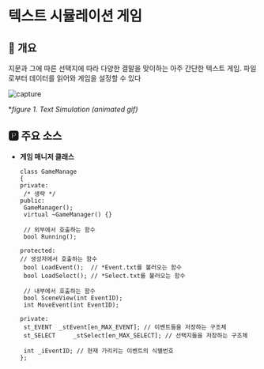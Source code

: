 # 텍스트 시뮬레이션 게임
## 📢 개요
 지문과 그에 따른 선택지에 따라 다양한 결말을 맞이하는 아주 간단한 텍스트 게임. 파일로부터 데이터를 읽어와 게임을 설정할 수 있다
 
  ![capture](https://github.com/kbm0996/Simple-Text-Simulation-Game/blob/master/GIF.gif?raw=truee)
  
  **figure 1. Text Simulation (animated gif)*  
  
## 🅿 주요 소스 
- **게임 매니저 클래스**

      class GameManage
      {
      private:
       /* 생략 */
      public:
       GameManager();
       virtual ~GameManager() {}
       
       // 외부에서 호출하는 함수
       bool Running();   

      protected:
      // 생성자에서 호출하는 함수
       bool LoadEvent();  // *Event.txt를 불러오는 함수
       bool LoadSelect(); // *Select.txt를 불러오는 함수
       
       // 내부에서 호출하는 함수
       bool SceneView(int EventID);
       int MoveEvent(int EventID);

      private:
       st_EVENT	 _stEvent[en_MAX_EVENT]; // 이벤트들을 저장하는 구조체
       st_SELECT	 _stSelect[en_MAX_SELECT]; // 선택지들을 저장하는 구조체

       int _iEventID; // 현재 가리키는 이벤트의 식별번호
      };

